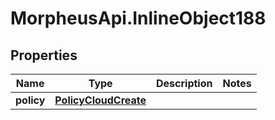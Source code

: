 # MorpheusApi.InlineObject188

## Properties

Name | Type | Description | Notes
------------ | ------------- | ------------- | -------------
**policy** | [**PolicyCloudCreate**](PolicyCloudCreate.md) |  | 


